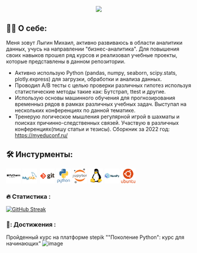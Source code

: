<div id="header" align="center">
  <img src="https://media.giphy.com/media/M9gbBd9nbDrOTu1Mqx/giphy.gif" width="100"/>
</div>

## 👨‍💻 О себе:
Меня зовут Лыгин Михаил, активно развиваюсь в области аналитики данных, учусь на направлении "бизнес-аналитика". Для повышения своих навыков прошел ряд курсов и реализовал учебные проекты, которые представлены в данном репозитории.
- Активно использую Python (pandas, numpy, seaborn, scipy.stats, plotly.express) для загрузки, обработки и анализа данных.
- Проводил A/B тесты с целью проверки различных гипотез используя статистические методы такие как: Бутстрап, ttest и другие.
- Использую основы машинного обучения для прогнозирования временныз рядов в рамках различных учебных задач. Выступал на нескольких конференциях по данной тематике.
- Тренерую логическое мышления регулярной игрой в шахматы и поисках причинно-следственных связей. Участвую в различных конференциях(пишу статьи и тезисы). Сборкник за 2022 год: https://myeduconf.ru/ 


## :hammer_and_wrench: Инстурменты:
<div>
  <img src="https://github.com/devicons/devicon/blob/master/icons/pycharm/pycharm-original-wordmark.svg" title="pycharm" **alt="pycharm" width="40" height="40"/>
  <img src="https://github.com/devicons/devicon/blob/master/icons/mysql/mysql-original-wordmark.svg" title="MySQL"  alt="MySQL" width="40" height="40"/>&nbsp;
  <img src="https://github.com/devicons/devicon/blob/master/icons/git/git-original-wordmark.svg" title="Git" **alt="Git" width="40" height="40"/>
  <img src="https://github.com/devicons/devicon/blob/master/icons/python/python-original-wordmark.svg" title="python" **alt="python" width="40" height="40"/>
  <img src="https://github.com/devicons/devicon/blob/master/icons/jupyter/jupyter-original-wordmark.svg" title="jupyter" **alt="jupyter" width="40" height="40"/>
  <img src="https://github.com/devicons/devicon/blob/master/icons/linux/linux-original.svg" title="linux" **alt="linux" width="40" height="40"/>
  <img src="https://github.com/devicons/devicon/blob/master/icons/numpy/numpy-original-wordmark.svg" title="numpy" **alt="numpy" width="40" height="40"/>
  <img src="https://github.com/devicons/devicon/blob/master/icons/ubuntu/ubuntu-plain-wordmark.svg" title="ubuntu" **alt="ubuntu" width="40" height="40"/>
</div>

### :fire: Статистика :
[![GitHub Streak](http://github-readme-streak-stats.herokuapp.com?user=hawk20434&theme=vue&hide_border=true&border_radius=5&locale=ru&mode=weekly)](https://git.io/streak-stats)
### 🥇: Достижения :
Пройденный курс на платформе stepik ""Поколение Python": курс для начинающих"
![image](https://user-images.githubusercontent.com/62328849/229272318-d75899a2-6e11-424a-98a6-bffb3502958d.png)

